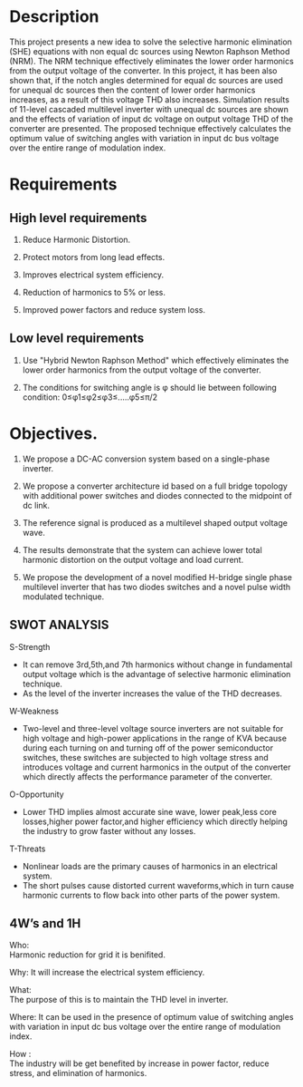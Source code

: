 # Description
This project presents a new idea to solve the selective harmonic elimination (SHE) equations with non equal dc sources using Newton Raphson Method (NRM).
The NRM technique effectively eliminates the lower order harmonics from the output voltage of the converter.
In this project, it has been also shown that, if the notch angles determined for equal dc sources are used for unequal dc sources then the content of lower order harmonics 
increases, as a result of this voltage THD also increases.
           Simulation results of 11-level cascaded multilevel inverter with unequal dc sources are shown and the effects of variation of input dc voltage on output voltage THD
of the converter are presented. The proposed technique effectively calculates the optimum value of switching angles with variation in input dc bus voltage over the entire 
range of modulation index.  

# Requirements
## High level requirements
1) Reduce Harmonic Distortion.

2) Protect motors from long lead effects.

3) Improves electrical system efficiency.

4) Reduction of harmonics to 5% or less.

5) Improved power factors and reduce system loss.

## Low level requirements
1) Use "Hybrid Newton Raphson Method" which effectively eliminates the lower order harmonics from the output voltage of the converter.

2) The conditions for switching angle is φ should lie between following condition:
0≤φ1≤φ2≤φ3≤.....φ5≤π/2

# Objectives.
1) We propose a DC-AC conversion system based on a single-phase inverter.

2) We propose a converter architecture id based on a full bridge topology with additional power
switches and diodes connected to the midpoint of dc link.

3) The reference signal is produced as a multilevel shaped output voltage wave.

4) The results demonstrate that the system can achieve lower total harmonic distortion on the output
voltage and load current.

5) We propose the development of a novel modified H-bridge single phase multilevel inverter that
has two diodes switches and a novel pulse width modulated technique. 

## SWOT ANALYSIS

S-Strength
  - It can remove 3rd,5th,and 7th harmonics without change in fundamental output voltage which is the advantage of selective harmonic elimination technique.
  - As the level of the inverter increases the value of the THD decreases.
  
 W-Weakness
 - Two-level and three-level voltage source inverters are not suitable for high voltage and high-power applications in the range of KVA because during each turning on and 
turning off of the power semiconductor switches, these switches are subjected to high voltage stress and introduces voltage and current harmonics in the output 
of the converter which directly affects the performance parameter of the converter. 
 
 O-Opportunity
 - Lower THD implies almost accurate sine wave, lower peak,less core losses,higher power factor,and higher efficiency which directly helping the industry to grow faster without any losses.

T-Threats
- Nonlinear loads are the primary causes of harmonics in an electrical system.
- The short pulses cause distorted current waveforms,which in turn cause harmonic currents to flow back into other parts of the power system.

## 4W’s and 1H  

Who:  
       Harmonic reduction for grid it is benifited.

Why:
       It will increase the electrical system efficiency.

What:  
       The purpose of this is to maintain the THD level in inverter.

Where: 
        It can be used in the presence of optimum value of switching angles with variation in input dc bus voltage over the entire range of modulation index.

How :  
         The industry will be get benefited by increase in power factor, reduce stress, and elimination of harmonics.


